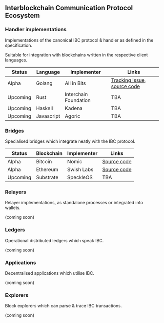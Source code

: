 ## Interblockchain Communication Protocol Ecosystem

### Handler implementations

Implementations of the canonical IBC protocol & handler as defined in the specification.

Suitable for integration with blockchains written in the respective client languages.

| Status    | Language    | Implementer            | Links                     |
| --------- | ----------- | ---------------------- | ------------------------- |
| Alpha     | Golang      | All in Bits            | [Tracking issue](https://github.com/cosmos/ics/issues/145), [source code](https://github.com/cosmos/cosmos-sdk/pull/4548) |
| Upcoming  | Rust        | Interchain Foundation  | TBA |
| Upcoming  | Haskell     | Kadena                 | TBA |
| Upcoming  | Javascript  | Agoric                 | TBA |

### Bridges

Specialised bridges which integrate neatly with the IBC protocol.

| Status    | Blockchain | Implementer | Links                |
| --------- | ---------- | ----------- | -------------------- |
| Alpha     | Bitcoin    | Nomic       | [Source code](https://github.com/nomic-io/bitcoin-peg) |
| Alpha     | Ethereum   | Swish Labs  | [Source code](https://github.com/swishlabsco/peggy) |
| Upcoming  | Substrate  | SpeckleOS   | TBA |

### Relayers

Relayer implementations, as standalone processes or integrated into wallets.

(coming soon)

### Ledgers

Operational distributed ledgers which speak IBC.

(coming soon)

### Applications

Decentralised applications which utilise IBC.

(coming soon)

### Explorers

Block explorers which can parse & trace IBC transactions.

(coming soon)
